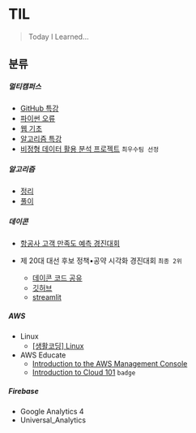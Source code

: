 # TIL

> Today I Learned...



## 분류

##### 멀티캠퍼스

- [GitHub 특강](https://github.com/NewYorkKim/TIL/blob/master/Multicampus/GitHub_%ED%8A%B9%EA%B0%95.md)
- [파이썬 오류](https://github.com/NewYorkKim/TIL/blob/master/Python/Python_Error.md)
- [웹 기초](https://github.com/NewYorkKim/TIL/blob/master/Web/Web_%EA%B8%B0%EC%B4%88.md)
- [알고리즘 특강](https://github.com/NewYorkKim/TIL/blob/master/Multicampus/%EC%95%8C%EA%B3%A0%EB%A6%AC%EC%A6%98_%ED%8A%B9%EA%B0%95.md)
- [비정형 데이터 활용 분석 프로젝트](https://github.com/NewYorkKim/Fed_Interest_Rate) `최우수팀 선정`



##### 알고리즘

- [정리](https://github.com/NewYorkKim/TIL/tree/master/Algorithm/Note)
- [풀이](https://github.com/NewYorkKim/TIL/tree/master/Algorithm/Solve)



##### 데이콘

- [항공사 고객 만족도 예측 경진대회](https://github.com/NewYorkKim/TIL/blob/master/Dacon/DaconBasic_airline/DaconBasic_airline.md) 

- 제 20대 대선 후보 정책•공약 시각화 경진대회 `최종 2위`
  - [데이콘 코드 공유](https://dacon.io/competitions/official/235891/codeshare/4765?page=1&dtype=random)
  - [깃허브](https://github.com/NewYorkKim/stl_promise_Visualization)
  - [streamlit](https://share.streamlit.io/trailblazer-yoo/streamlit_promise/promise.py)



##### AWS

- Linux
  - [[생활코딩] Linux](https://github.com/NewYorkKim/TIL/blob/master/AWS/Linux/%5B%EC%83%9D%ED%99%9C%EC%BD%94%EB%94%A9%5DLinux.md)
- AWS Educate
  - [Introduction to the AWS Management Console](https://github.com/NewYorkKim/TIL/blob/master/AWS/AWS_Educate/%5BCloud_Computing%5DIntroduction_to_the_AWS_Management_Console.md)
  - [Introduction to Cloud 101](https://github.com/NewYorkKim/TIL/blob/master/AWS/AWS_Educate/%5BCloud_Computing%5DIntroduction_to_Cloud_101.md) `badge`



##### Firebase

- Google Analytics 4
- Universal_Analytics
